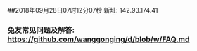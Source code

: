 ##2018年09月28日07时12分07秒 新址: 142.93.174.41
### 兔友常见问题及解答: https://github.com/wanggonging/d/blob/w/FAQ.md
